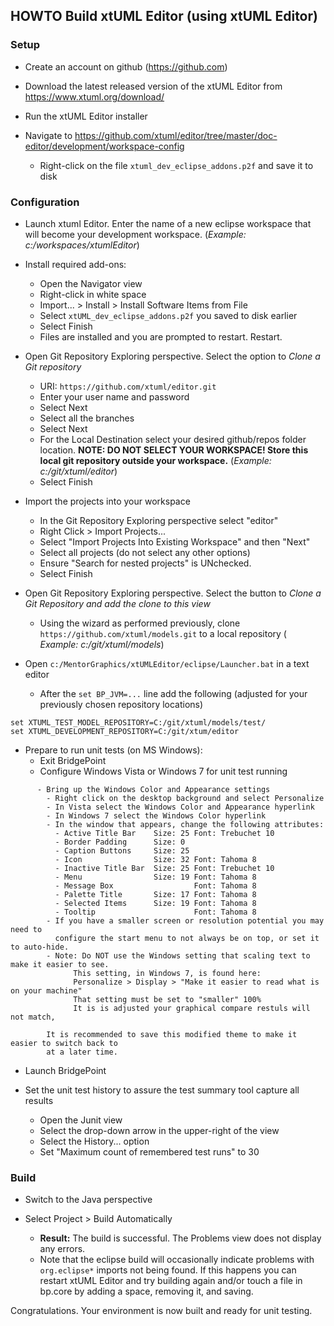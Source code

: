 HOWTO Build xtUML Editor (using xtUML Editor)
----------------------------------------------

### Setup
- Create an account on github (https://github.com)
	  
- Download the latest released version of the xtUML Editor from https://www.xtuml.org/download/

- Run the xtUML Editor installer
   
- Navigate to https://github.com/xtuml/editor/tree/master/doc-editor/development/workspace-config
  - Right-click on the file ```xtuml_dev_eclipse_addons.p2f``` and save it to disk


### Configuration
- Launch xtuml Editor.  Enter the name of a new eclipse workspace that will become your development workspace. (_Example:  c:/workspaces/xtumlEditor_)

- Install required add-ons:
  - Open the Navigator view
  - Right-click in white space
  - Import... > Install > Install Software Items from File
  - Select ```xtUML_dev_eclipse_addons.p2f``` you saved to disk earlier
  - Select Finish
  - Files are installed and you are prompted to restart. Restart.
  	  
- Open Git Repository Exploring perspective.  Select the option to _Clone a Git repository_
  - URI: ```https://github.com/xtuml/editor.git```
  - Enter your user name and password
  - Select Next
  - Select all the branches
  - Select Next
  - For the Local Destination select your desired github/repos folder location. __NOTE: DO NOT SELECT YOUR WORKSPACE!  Store this local git repository outside your workspace.__   (_Example:  c:/git/xtuml/editor_)
  - Select Finish
  
- Import the projects into your workspace
  - In the Git Repository Exploring perspective select "editor"
  - Right Click > Import Projects...
  - Select "Import Projects Into Existing Workspace" and then "Next"
  - Select all projects (do not select any other options)
  - Ensure "Search for nested projects" is UNchecked.
  - Select Finish
   
- Open Git Repository Exploring perspective.  Select the button to _Clone a Git Repository and add the clone to this view_
  - Using the wizard as performed previously, clone ```https://github.com/xtuml/models.git``` to a local repository ( _Example:  c:/git/xtuml/models_)

- Open ```c:/MentorGraphics/xtUMLEditor/eclipse/Launcher.bat``` in a text editor
  - After the ```set BP_JVM=...``` line add the following (adjusted for your previously chosen repository locations)

```
set XTUML_TEST_MODEL_REPOSITORY=C:/git/xtuml/models/test/
set XTUML_DEVELOPMENT_REPOSITORY=C:/git/xtum/editor
```

- Prepare to run unit tests (on MS Windows):
  - Exit BridgePoint
  - Configure Windows Vista or Windows 7 for unit test running

```
      - Bring up the Windows Color and Appearance settings
        - Right click on the desktop background and select Personalize
        - In Vista select the Windows Color and Appearance hyperlink
        - In Windows 7 select the Windows Color hyperlink
        - In the window that appears, change the following attributes:
          - Active Title Bar    Size: 25 Font: Trebuchet 10
          - Border Padding      Size: 0
          - Caption Buttons     Size: 25
          - Icon                Size: 32 Font: Tahoma 8
          - Inactive Title Bar  Size: 25 Font: Trebuchet 10
          - Menu                Size: 19 Font: Tahoma 8
          - Message Box                  Font: Tahoma 8
          - Palette Title       Size: 17 Font: Tahoma 8
          - Selected Items      Size: 19 Font: Tahoma 8
          - Tooltip                      Font: Tahoma 8
        - If you have a smaller screen or resolution potential you may need to
          configure the start menu to not always be on top, or set it to auto-hide.
        - Note: Do NOT use the Windows setting that scaling text to make it easier to see. 
              This setting, in Windows 7, is found here:
              Personalize > Display > "Make it easier to read what is on your machine"
              That setting must be set to "smaller" 100%
              It is is adjusted your graphical compare restuls will not match,
              
        It is recommended to save this modified theme to make it easier to switch back to 
        at a later time.
```

  - Launch BridgePoint

- Set the unit test history to assure the test summary tool capture all results
  - Open the Junit view
  - Select the drop-down arrow in the upper-right of the view
  - Select the History... option
  - Set "Maximum count of remembered test runs" to 30 


### Build
- Switch to the Java perspective

- Select Project > Build Automatically
  - __Result:__ The build is successful.  The Problems view does not display any errors.
  - Note that the eclipse build will occasionally indicate problems with ```org.eclipse*``` imports not being found.  If this happens you can restart xtUML Editor and try building again and/or touch a file in bp.core by adding a space, removing it, and saving.


Congratulations.  Your environment is now built and ready for unit testing.
